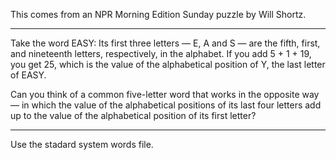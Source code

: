 This comes from an NPR Morning Edition Sunday puzzle by Will Shortz.

---

Take the word EASY: Its first three letters — E, A and S — are the fifth,
first, and nineteenth letters, respectively, in the alphabet. If you add
5 + 1 + 19, you get 25, which is the value of the alphabetical position of
Y, the last letter of EASY.

Can you think of a common five-letter word that works in the opposite way —
in which the value of the alphabetical positions of its last four letters add
up to the value of the alphabetical position of its first letter?

---

Use the stadard system words file.
